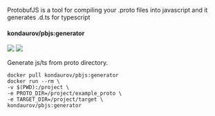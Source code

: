 ProtobufJS is a tool for compiling your .proto files into javascript and it generates .d.ts for typescript

#### kondaurov/pbjs:generator

[![](https://images.microbadger.com/badges/image/kondaurov/pbjs:generator.svg)](https://microbadger.com/images/kondaurov/pbjs:publisher "Get your own image badge on microbadger.com")
[![](https://images.microbadger.com/badges/version/kondaurov/pbjs:generator.svg)](https://microbadger.com/images/kondaurov/pbjs:publisher "Get your own version badge on microbadger.com")

Generate js/ts from proto directory.

	docker pull kondaurov/pbjs:generator
	docker run --rm \
	-v $(PWD):/project \
	-e PROTO_DIR=/project/example_proto \
	-e TARGET_DIR=/project/target \
	kondaurov/pbjs:generator
